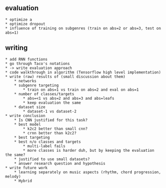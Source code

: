 ## evaluation
	* optimize a
	* optimize dropout
	* influence of training on subgenres (train on abs=2 or abs=3, test on abs=1)

## writing
	* add RNN functions
	* go through Taco's notations
	* -> write evaluation approach
	* code walkthrough in algorithm (Tensorflow high level implementation)
	* write (raw) results of (small discussion about them)
		* networks
		* subgenre targeting
			* train on abs=1 vs train on abs=2 and eval on abs=1
		* number of classes/targets
			* abs=<1 vs abs=2 and abs=3 and abs=leafs
			* keep evaluation the same
		* dataset size
			* dataset-1 vs dataset-2
	* write conclusion
		* Is CNN justified for this task?
		* best model
			* k2c2 better than small cnn?
			* crnn better than k2c2?
		* best targeting
		* best n/o classes and targets
			* multi-label fails
			* more classes is harder duh, but by keeping the evaluation the same?
		* justified to use small datasets?
		* answer research question and hypothesis
	* write future work
		* learning separately on music aspects (rhythm, chord progression, melody)
		* Hybrid
